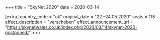 +++
title = "SkyNet 2020"
date = 2020-03-14

[extra]
country_code = "uk"
original_date = "22.–24.05.2020"
seats = 118
effect_description = "verschoben"
effect_announcement_url = "https://skynetwales.co.uk/index.php/2020/03/14/skynet-2020-postponed/"
+++
